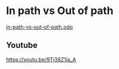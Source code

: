 In path vs Out of path
===

[in-path-vs-out-of-path.odp](in-path-vs-out-of-path.odp)

## Youtube
https://youtu.be/9Tj38Z1ia_A
